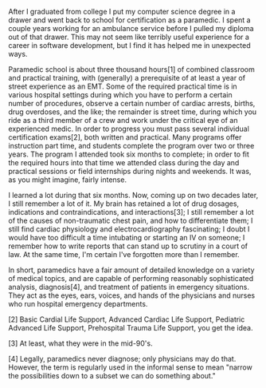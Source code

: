 After I graduated from college I put my computer science degree in a drawer and went back to school for certification as a paramedic.  I spent a couple years working for an ambulance service before I pulled my diploma out of that drawer.  This may not seem like terribly useful experience for a career in software development, but I find it has helped me in unexpected ways.

Paramedic school is about three thousand hours[1] of combined classroom and practical training, with (generally) a prerequisite of at least a year of street experience as an EMT.  Some of the required practical time is in various hospital settings during which you have to perform a certain number of procedures, observe a certain number of cardiac arrests, births, drug overdoses, and the like; the remainder is street time, during which you ride as a third member of a crew and work under the critical eye of an experienced medic.  In order to progress you must pass several individual certification exams[2], both written and practical.  Many programs offer instruction part time, and students complete the program over two or three years.  The program I attended took six months to complete; in order to fit the required hours into that time we attended class during the day and practical sessions or field internships during nights and weekends.  It was, as you might imagine, fairly intense.

I learned a lot during that six months.  Now, coming up on two decades later, I still remember a lot of it.  My brain has retained a lot of drug dosages, indications and contraindications, and interactions[3]; I still remember a lot of the causes of non-traumatic chest pain, and how to differentiate them; I still find cardiac physiology and electrocardiography fascinating; I doubt I would have too difficult a time intubating or starting an IV on someone; I remember how to write reports that can stand up to scrutiny in a court of law.  At the same time, I'm certain I've forgotten more than I remember.

In short, paramedics have a fair amount of detailed knowledge on a variety of medical topics, and are capable of performing reasonably sophisticated analysis, diagnosis[4], and treatment of patients in emergency situations.  They act as the eyes, ears, voices, and hands of the physicians and nurses who run hospital emergency departments.




[2] Basic Cardial Life Support, Advanced Cardiac Life Support, Pediatric Advanced Life Support, Prehospital Trauma Life Support, you get the idea.

[3] At least, what they were in the mid-90's.

[4] Legally, paramedics never diagnose; only physicians may do that.  However, the term is regularly used in the informal sense to mean "narrow the possibilities down to a subset we can do something about."
